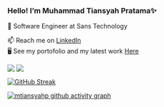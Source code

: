 ### Hello! I’m Muhammad Tiansyah Pratama✨
<p dir="auto">
<animated-image data-catalyst=""><a href="#" rel="nofollow" data-target="animated-image.originalLink" hidden=""><img src="https://user-images.githubusercontent.com/73097560/115834477-dbab4500-a447-11eb-908a-139a6edaec5c.gif" style="max-width: 100%;" data-target="animated-image.originalImage" hidden=""></a>
      <span class="AnimatedImagePlayer" data-target="animated-image.player">
        <a data-target="animated-image.replacedLink" class="AnimatedImagePlayer-images" href="#"></a>
      </span></animated-image>
</p>

🔭 Software Engineer at Sans Technology

📫 Reach me on [LinkedIn](https://www.linkedin.com/in/mtiansyahp/)
<br>
:desktop_computer: See my portofolio and my latest work [Here](http://tiansyah-portofolio.herokuapp.com/)


<img align="center" src="https://github-readme-stats.vercel.app/api?username=mtiansyahp&show_icons=true&include_all_commits=true&count_private=true&hide=stars&theme=github_dark" /> 
 <img align="center" src="https://github-readme-stats.vercel.app/api/top-langs/?username=mtiansyahp&layout=compact&count_private=true&theme=github_dark" />

[![GitHub Streak](https://github-readme-streak-stats.herokuapp.com?user=mtiansyahp&theme=tokyonight_duo&date_format=j%20M%5B%20Y%5D)](https://git.io/streak-stats)
 
[![mtiansyahp github activity graph](https://activity-graph.herokuapp.com/graph?username=mtiansyahp&theme=react-dark)](https://github.com/mtiansyahp/mtiansyahp)

<!-- Updated on 07 September 2022 --!>
